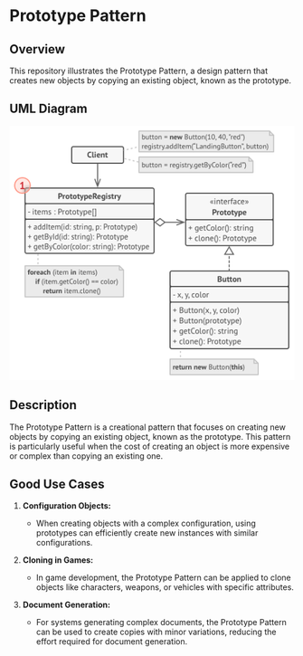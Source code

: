 # Prototype Pattern

## Overview

This repository illustrates the Prototype Pattern, a design pattern that creates new objects by copying an existing object, known as the prototype.

## UML Diagram

![Prototype Pattern UML Diagram](https://github.com/ImCoderz/design-pattern-java/blob/main/assets/PrototypeUML.png)

## Description

The Prototype Pattern is a creational pattern that focuses on creating new objects by copying an existing object, known as the prototype. This pattern is particularly useful when the cost of creating an object is more expensive or complex than copying an existing one.

## Good Use Cases

1. **Configuration Objects:**
   - When creating objects with a complex configuration, using prototypes can efficiently create new instances with similar configurations.

2. **Cloning in Games:**
   - In game development, the Prototype Pattern can be applied to clone objects like characters, weapons, or vehicles with specific attributes.

3. **Document Generation:**
   - For systems generating complex documents, the Prototype Pattern can be used to create copies with minor variations, reducing the effort required for document generation.